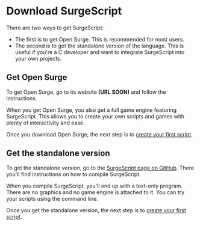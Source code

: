 Download SurgeScript
====================

There are two ways to get SurgeScript:

- The first is to get Open Surge. This is recommended for most users.
- The second is to get the standalone version of the language. This is useful if you're a C developer and want to integrate SurgeScript into your own projects.

Get Open Surge
--------------

To get Open Surge, go to its website **(URL SOON)** and follow the instructions.

When you get Open Surge, you also get a full game engine featuring SurgeScript. This allows you to create your own scripts and games with plenty of interactivity and ease.

Once you download Open Surge, the next step is to [create your first script](tutorials/hello).

Get the standalone version
--------------------------

To get the standalone version, go to the [SurgeScript page on GitHub](https://github.com/alemart/surgescript). There you'll find instructions on how to compile SurgeScript.

When you compile SurgeScript, you'll end up with a text-only program. There are no graphics and no game engine is attached to it. You can try your scripts using the command line.

Once you get the standalone version, the next step is to [create your first script](tutorials/hello).